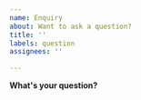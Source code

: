 ```yaml
---
name: Enquiry
about: Want to ask a question?
title: ''
labels: question
assignees: ''

---
```


**What's your question?**

